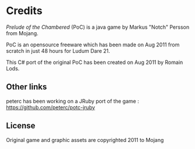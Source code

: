# Credits

_Prelude of the Chambered_ (PoC) is a java game by Markus "Notch" Persson from Mojang.

PoC is an opensource freeware which has been made on Aug 2011 from scratch in just 48 hours for Ludum Dare 21.

This C# port of the original PoC has been created on Aug 2011 by Romain Lods.

## Other links

peterc has been working on a JRuby port of the game : https://github.com/peterc/potc-jruby

## License

Original game and graphic assets are copyrighted 2011 to Mojang
